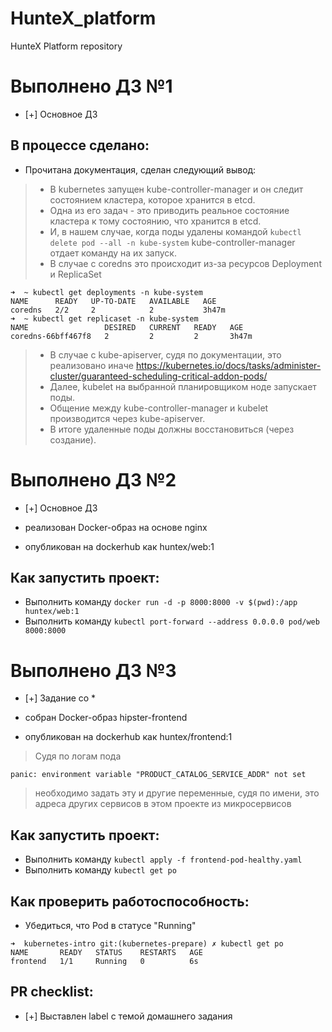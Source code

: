 # HunteX_platform
HunteX Platform repository

# Выполнено ДЗ №1

 - [+] Основное ДЗ

## В процессе сделано:
 - Прочитана документация, сделан следующий вывод:

> * В kubernetes запущен kube-controller-manager и он следит состоянием кластера, которое хранится в etcd.
> * Одна из его задач - это приводить реальное состояние кластера к тому состоянию, что хранится в etcd.
> * И, в нашем случае, когда поды удалены командой `kubectl delete pod --all -n kube-system` kube-controller-manager отдает команду на их запуск.
> * В случае с coredns это происходит из-за ресурсов Deployment и ReplicaSet
```
➜  ~ kubectl get deployments -n kube-system   
NAME      READY   UP-TO-DATE   AVAILABLE   AGE
coredns   2/2     2            2           3h47m
➜  ~ kubectl get replicaset -n kube-system
NAME                 DESIRED   CURRENT   READY   AGE
coredns-66bff467f8   2         2         2       3h47m
```
> * В случае с kube-apiserver, судя по документации, это реализовано иначе https://kubernetes.io/docs/tasks/administer-cluster/guaranteed-scheduling-critical-addon-pods/
> * Далее, kubelet на выбранной планировщиком ноде запускает поды.
> * Общение между kube-controller-manager и kubelet производится через kube-apiserver.
> * В итоге удаленные поды должны восстановиться (через создание).

# Выполнено ДЗ №2

 - [+] Основное ДЗ

 - реализован Docker-образ на основе nginx
 - опубликован на dockerhub как huntex/web:1

## Как запустить проект:
 - Выполнить команду `docker run -d -p 8000:8000 -v $(pwd):/app huntex/web:1`
 - Выполнить команду `kubectl port-forward --address 0.0.0.0 pod/web 8000:8000`

# Выполнено ДЗ №3

 - [+] Задание со *

 - собран Docker-образ hipster-frontend
 - опубликован на dockerhub как huntex/frontend:1

> Судя по логам пода
```
panic: environment variable "PRODUCT_CATALOG_SERVICE_ADDR" not set
```
> необходимо задать эту и другие переменные, судя по имени, это адреса других сервисов в этом проекте из микросервисов

## Как запустить проект:
 - Выполнить команду `kubectl apply -f frontend-pod-healthy.yaml`
 - Выполнить команду `kubectl get po`

## Как проверить работоспособность:
 - Убедиться, что Pod в статусе "Running"

```
➜  kubernetes-intro git:(kubernetes-prepare) ✗ kubectl get po
NAME       READY   STATUS    RESTARTS   AGE
frontend   1/1     Running   0          6s
```

## PR checklist:
 - [+] Выставлен label с темой домашнего задания
